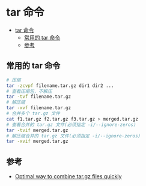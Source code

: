 # tar 命令

- [tar 命令](#tar-命令)
  - [常用的 tar 命令](#常用的-tar-命令)
  - [参考](#参考)

## 常用的 tar 命令

```sh
# 压缩
tar -zcvpf filename.tar.gz dir1 dir2 ...
# 查看压缩包，不解压
tar -tvf filename.tar.gz
# 解压缩
tar -xvf filename.tar.gz
# 合并多个 tar.gz 文件
cat f1.tar.gz f2.tar.gz f3.tar.gz > merged.tar.gz
# 查看合并的 tar.gz 文件(必须指定 -i/--ignore-zeros)
tar -tvif merged.tar.gz
# 解压缩合并的 tar.gz 文件(必须指定 -i/--ignore-zeros)
tar -xvif merged.tar.gz
```

## 参考

- [Optimal way to combine tar.gz files quickly](https://superuser.com/questions/1122438/optimal-way-to-combine-tar-gz-files-quickly)

